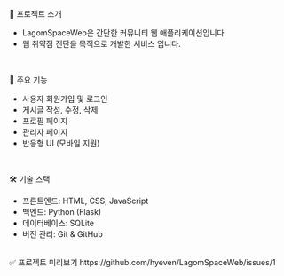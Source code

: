 📌 프로젝트 소개
- LagomSpaceWeb은 간단한 커뮤니티 웹 애플리케이션입니다.
- 웹 취약점 진단을 목적으로 개발한 서비스 입니다.

<br>
  
🌟 주요 기능
- 사용자 회원가입 및 로그인
- 게시글 작성, 수정, 삭제
- 프로필 페이지
- 관리자 페이지
- 반응형 UI (모바일 지원)

<br>

🛠️ 기술 스택
- 프론트엔드: HTML, CSS, JavaScript
- 백엔드: Python (Flask)
- 데이터베이스: SQLite
- 버전 관리: Git & GitHub

<br>
✅ 프로젝트 미리보기
https://github.com/hyeven/LagomSpaceWeb/issues/1
